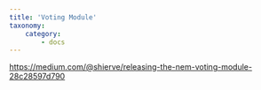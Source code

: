 ```yaml
---
title: 'Voting Module'
taxonomy:
    category:
        - docs
---
```


https://medium.com/@shierve/releasing-the-nem-voting-module-28c28597d790